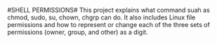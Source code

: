 #SHELL PERMISSIONS#
This project explains what command suah as chmod, sudo, su, chown, chgrp can do.
It also includes Linux file permissions and how to represent or change each of the three sets of permissions (owner, group, and other) as a digit.
